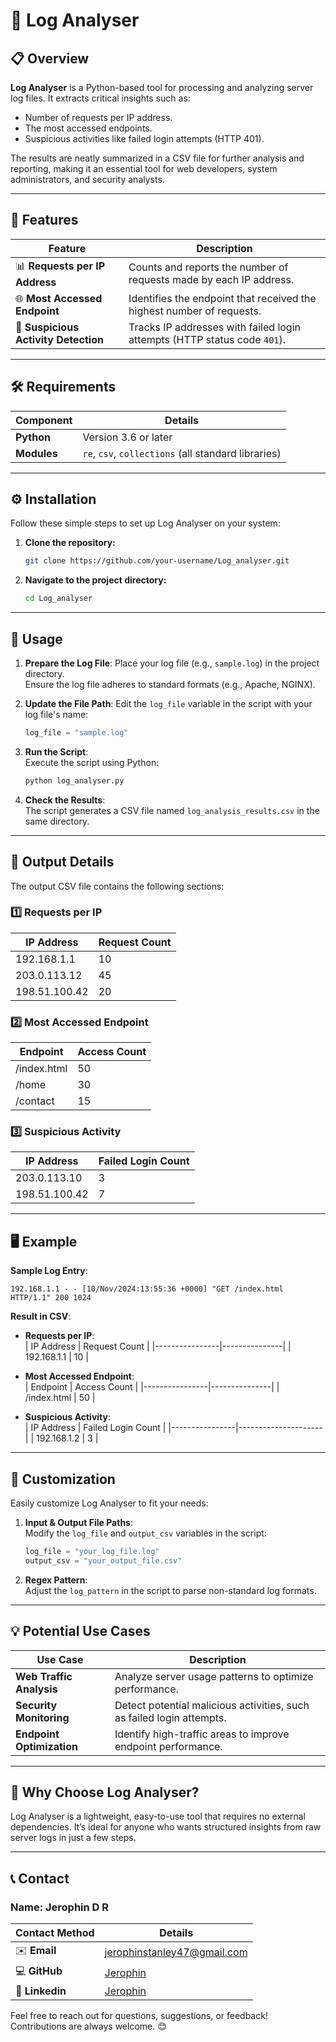 

# 🚀 Log Analyser

## 📋 Overview
**Log Analyser** is a Python-based tool for processing and analyzing server log files. It extracts critical insights such as:
- Number of requests per IP address.
- The most accessed endpoints.
- Suspicious activities like failed login attempts (HTTP 401).  

The results are neatly summarized in a CSV file for further analysis and reporting, making it an essential tool for web developers, system administrators, and security analysts.

---

## 🌟 Features
| **Feature**                      | **Description**                                                                 |
|-----------------------------------|---------------------------------------------------------------------------------|
| 📊 **Requests per IP Address**       | Counts and reports the number of requests made by each IP address.             |
| 🌐 **Most Accessed Endpoint**        | Identifies the endpoint that received the highest number of requests.           |
| 🔐 **Suspicious Activity Detection** | Tracks IP addresses with failed login attempts (HTTP status code `401`).       |

---

## 🛠️ Requirements
| **Component**       | **Details**                                   |
|----------------------|-----------------------------------------------|
| **Python**           | Version 3.6 or later                        |
| **Modules**          | `re`, `csv`, `collections` (all standard libraries) |

---

## ⚙️ Installation
Follow these simple steps to set up Log Analyser on your system:

1. **Clone the repository:**
   ```bash
   git clone https://github.com/your-username/Log_analyser.git
   ```
2. **Navigate to the project directory:**
   ```bash
   cd Log_analyser
   ```

---

## 🚀 Usage
1. **Prepare the Log File**: Place your log file (e.g., `sample.log`) in the project directory.  
   Ensure the log file adheres to standard formats (e.g., Apache, NGINX).

2. **Update the File Path**: Edit the `log_file` variable in the script with your log file's name:
   ```python
   log_file = "sample.log"
   ```

3. **Run the Script**:  
   Execute the script using Python:
   ```bash
   python log_analyser.py
   ```

4. **Check the Results**:  
   The script generates a CSV file named `log_analysis_results.csv` in the same directory.

---

## 📂 Output Details
The output CSV file contains the following sections:

### 1️⃣ **Requests per IP**
| **IP Address**   | **Request Count** |
|-------------------|-------------------|
| 192.168.1.1       | 10                |
| 203.0.113.12      | 45                |
| 198.51.100.42     | 20                |

### 2️⃣ **Most Accessed Endpoint**
| **Endpoint**      | **Access Count** |
|--------------------|------------------|
| /index.html        | 50               |
| /home              | 30               |
| /contact           | 15               |

### 3️⃣ **Suspicious Activity**
| **IP Address**    | **Failed Login Count** |
|--------------------|------------------------|
| 203.0.113.10      | 3                      |
| 198.51.100.42     | 7                      |

---

## 🖥️ Example
**Sample Log Entry**:  
```
192.168.1.1 - - [10/Nov/2024:13:55:36 +0000] "GET /index.html HTTP/1.1" 200 1024
```

**Result in CSV**:  

- **Requests per IP**:  
  | IP Address     | Request Count |
  |----------------|---------------|
  | 192.168.1.1    | 10            |

- **Most Accessed Endpoint**:  
  | Endpoint       | Access Count  |
  |----------------|---------------|
  | /index.html    | 50            |

- **Suspicious Activity**:  
  | IP Address     | Failed Login Count |
  |----------------|---------------------|
  | 192.168.1.2    | 3                  |

---

## 🔧 Customization
Easily customize Log Analyser to fit your needs:
1. **Input & Output File Paths**:  
   Modify the `log_file` and `output_csv` variables in the script:
   ```python
   log_file = "your_log_file.log"
   output_csv = "your_output_file.csv"
   ```

2. **Regex Pattern**:  
   Adjust the `log_pattern` in the script to parse non-standard log formats.

---

## 💡 Potential Use Cases
| **Use Case**                        | **Description**                                                             |
|-------------------------------------|-----------------------------------------------------------------------------|
| **Web Traffic Analysis**            | Analyze server usage patterns to optimize performance.                      |
| **Security Monitoring**             | Detect potential malicious activities, such as failed login attempts.       |
| **Endpoint Optimization**           | Identify high-traffic areas to improve endpoint performance.                |

---

## 🌟 Why Choose Log Analyser?
Log Analyser is a lightweight, easy-to-use tool that requires no external dependencies. It’s ideal for anyone who wants structured insights from raw server logs in just a few steps.

---

## 📞 Contact

### Name: Jerophin D R
| **Contact Method**       | **Details**                                      |
|---------------------------|-------------------------------------------------|
| ✉️ **Email**                | [jerophinstanley47@gmail.com](mailto:jerophinstanley47@gmail.com) |
| 💻 **GitHub**               | [Jerophin](https://github.com/Jerophin123)         |
| 📱 **Linkedin**               | [Jerophin](https://www.linkedin.com/in/jerophin-d-r-b9a73b257/)         |


Feel free to reach out for questions, suggestions, or feedback! Contributions are always welcome. 😊


